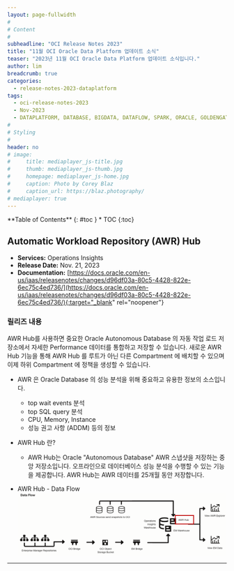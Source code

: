 ```yaml
---
layout: page-fullwidth
#
# Content
#
subheadline: "OCI Release Notes 2023"
title: "11월 OCI Oracle Data Platform 업데이트 소식"
teaser: "2023년 11월 OCI Oracle Data Platform 업데이트 소식입니다."
author: lim
breadcrumb: true
categories:
  - release-notes-2023-dataplatform
tags:
  - oci-release-notes-2023
  - Nov-2023
  - DATAPLATFORM, DATABASE, BIGDATA, DATAFLOW, SPARK, ORACLE, GOLDENGATE
#
# Styling
#
header: no
# image:
#     title: mediaplayer_js-title.jpg
#     thumb: mediaplayer_js-thumb.jpg
#     homepage: mediaplayer_js-home.jpg
#     caption: Photo by Corey Blaz
#     caption_url: https://blaz.photography/
# mediaplayer: true
---
```


<div class="panel radius" markdown="1">
**Table of Contents**
{: #toc }
*  TOC
{:toc}
</div>

## Automatic Workload Repository (AWR) Hub 
* **Services:** Operations Insights
* **Release Date:** Nov. 21, 2023
* **Documentation:** [https://docs.oracle.com/en-us/iaas/releasenotes/changes/d96df03a-80c5-4428-822e-6ec75c4ed736/](https://docs.oracle.com/en-us/iaas/releasenotes/changes/d96df03a-80c5-4428-822e-6ec75c4ed736/){:target="_blank" rel="noopener"}

### 릴리즈 내용
AWR Hub를 사용하면 중요한 Oracle Autonomous Database 의 자동 작업 로드 저장소에서 자세한 Performance 데이터를 통합하고 저장할 수 있습니다. 새로운 AWR Hub 기능을 통해 AWR Hub 를 루트가 아닌 다른 Compartment 에 배치할 수 있으며 이제 하위 Compartment 에 정책을 생성할 수 있습니다.

- AWR 은 Oracle Database 의 성능 분석을 위해 중요하고 유용한 정보의 소스입니다.
  - top wait events 분석
  - top SQL query 분석
  - CPU, Memory, Instance
  - 성능 권고 사항 (ADDM) 등의 정보

- AWR Hub 란?
  - AWR Hub는 Oracle "Autonomous Database" AWR 스냅샷을 저장하는 중앙 저장소입니다. 오프라인으로 데이터베이스 성능 분석을 수행할 수 있는 기능을 제공합니다. AWR Hub는 AWR 데이터를 25개월 동안 저장합니다.

- AWR Hub - Data Flow
  ![AWR Hub](/assets/img/dataplatform/2023/release_note/202312/01_oci_awr_hub_data_flow.png)


---
